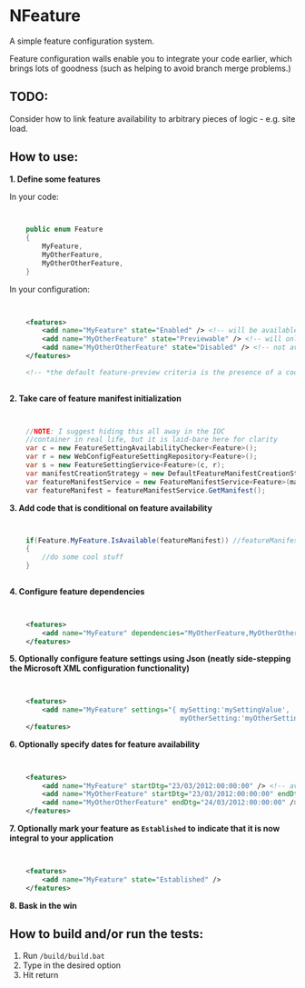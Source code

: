 NFeature
====

A simple feature configuration system. 

Feature configuration walls enable you to integrate your code earlier, which brings lots of goodness (such as helping to avoid branch merge problems.)

TODO:
--------
Consider how to link feature availability to arbitrary pieces of logic - e.g. site load.

How to use:
--------
**1. Define some features**

In your code:

```C#

	
	public enum Feature
	{
		MyFeature,
		MyOtherFeature,
		MyOtherOtherFeature,
	}

```

In your configuration:

```XML

	
    <features>
		<add name="MyFeature" state="Enabled" /> <!-- will be available to all -->
		<add name="MyOtherFeature" state="Previewable" /> <!-- will only be available to users who meet the feature-preview criteria* -->
		<add name="MyOtherOtherFeature" state="Disabled" /> <!-- not available -->
	</features>

	<!-- *the default feature-preview criteria is the presence of a cookie on the client, but this is pluggable functionality -->
	
```

**2. Take care of feature manifest initialization**

```C#

	
	//NOTE: I suggest hiding this all away in the IOC 
	//container in real life, but it is laid-bare here for clarity
	var c = new FeatureSettingAvailabilityChecker<Feature>();
	var r = new WebConfigFeatureSettingRepository<Feature>();
	var s = new FeatureSettingService<Feature>(c, r);
	var manifestCreationStrategy = new DefaultFeatureManifestCreationStrategy<Feature>(s, r, new HttpContextWrapper(HttpContext.Current), new TenancyContext());
	var featureManifestService = new FeatureManifestService<Feature>(manifestCreationStrategy);
	var featureManifest = featureManifestService.GetManifest();

```

**3. Add code that is conditional on feature availability**
	
```C#


	if(Feature.MyFeature.IsAvailable(featureManifest)) //featureManifest ideally supplied via IOC container
	{
		//do some cool stuff
	}
	
```

**4. Configure feature dependencies**

```XML

	
    <features>
		<add name="MyFeature" dependencies="MyOtherFeature,MyOtherOtherFeature" />
	</features>

```

**5. Optionally configure feature settings using Json (neatly side-stepping the Microsoft XML configuration functionality)**
	
```XML

	
    <features>
		<add name="MyFeature" settings="{ mySetting:'mySettingValue', 
										  myOtherSetting:'myOtherSettingValue' }" />
	</features>

```

**6. Optionally specify dates for feature availability**

```XML

	
    <features>
		<add name="MyFeature" startDtg="23/03/2012:00:00:00" /> <!-- available from 23rd March 2012 forever -->
		<add name="MyOtherFeature" startDtg="23/03/2012:00:00:00" endDtg="24/03/2012:00:00:00" /> <!-- available from 23rd March 2012 until the 24th -->
		<add name="MyOtherOtherFeature" endDtg="24/03/2012:00:00:00" /> <!-- available until 24th March 2012 -->
	</features>

```

**7. Optionally mark your feature as ```Established``` to indicate that it is now integral to your application**

```XML

	
	<features>
		<add name="MyFeature" state="Established" />
	</features>

```

**8. Bask in the win**

How to build and/or run the tests:
--------

1. Run `/build/build.bat`
1. Type in the desired option
1. Hit return